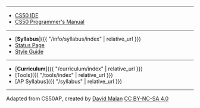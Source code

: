 ***

* [CS50 IDE](https://ide.cs50.io/)
* [CS50 Programmer's Manual](https://man.cs50.io/)

***

* [**Syllabus**]({{ "/info/syllabus/index" | relative_url }})
* [Status Page](https://cs50.statuspage.io/)
* [Style Guide](https://cs50.readthedocs.io/style/c/)

***

* [**Curriculum**]({{ "/curriculum/index" | relative_url }})
* [Tools]({{ "/tools/index" | relative_url }})
* [AP Syllabus]({{ "/syllabus" | relative_url }})

***

Adapted from CS50AP, 
created by [David Malan](https://cs.harvard.edu/malan/)
[CC BY-NC-SA 4.0](http://creativecommons.org/licenses/by-nc-sa/4.0/)
